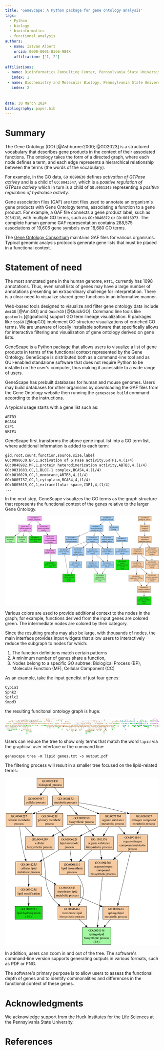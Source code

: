 ```yaml
---
title: 'GeneScape: A Python package for gene ontology analysis'
tags:
  - Python
  - biology
  - bioinformatics
  - functional analysis
authors:
  - name: Istvan Albert
    orcid: 0000-0001-8366-984X
    affiliation: ["1, 2"] 

affiliations:
 - name: Bioinformatics Consulting Center, Pennsylvania State University, USA
   index: 1
 - name: Biochemistry and Molecular Biology, Pennsylvania State University, USA
   index: 2
   

date: 30 March 2024
bibliography: paper.bib
---
```


# Summary

The Gene Ontology (GO)  [@Ashburner2000; @GO2023] is a structured vocabulary that describes gene products in the context of their associated functions. The ontology takes the form of a directed graph, where each node defines a term, and each edge represents a hierarchical relationship between the terms (the words of the vocabulary).

For example, in the GO data, `GO:0090630` defines *activation of GTPase activity* and is a child of `GO:0043547`, which is a *positive regulation of GTPase activity* which in turn is a child of `GO:0051345` representing a *positive regulation of hydrolase activity*. 

Gene association files (GAF) are text files used to annotate an organism's gene products with Gene Ontology terms, associating a function to a gene product. For example, a GAF file connects a gene product label, such as `ZC3H11B`, with multiple GO terms, such as `GO:0046872` or `GO:0016973`. The complete human genome GAF representation contains 288,575 associations of 19,606 gene symbols over 18,680 GO terms.

The [Gene Ontology Consortium][GO] maintains GAF files for various organisms. Typical genomic analysis protocols generate gene lists that must be placed in a functional context. 

[GO]: https://geneontology.org/

# Statement of need

The most annotated gene in the human genome, `HTT1`, currently has 1098 annotations. Thus, even small lists of genes may have a large number of annotations presenting an extraordinary challenge for interpretation. There is a clear need to visualize shared gene functions in an informative manner. 

Web-based tools designed to visualize and filter gene ontology data include `AmiGO` [@AmiGO] and `QuickGO` [@QuickGO]. Command line tools like `goatools` [@goatools] support GO term lineage visualization. R packages like `topGO` [@topGO] implement GO structure visualizations of enriched GO terms. We are unaware of locally installable software that specifically allows for interactive filtering and visualization of gene ontology derived on gene lists.

GeneScape is a Python package that allows users to visualize a list of gene products in terms of the functional context represented by the Gene Ontology. GeneScape is distributed both as a command-line tool and as GUI-enabled standalone software that does not require Python to be installed on the user's computer, thus making it accessible to a wide range of users.

GeneScape has prebuilt databases for human and mouse genomes. Users may build databases for other organisms by downloading the GAF files from the Gene Ontology website then running the `genescape build` command according to the instructions.

[genescape]: https://github.com/ialbert/genescape-central

A typical usage starts with a gene list such as: 

```
ABTB3 
BCAS4
C3P1
GRTP1
```

GeneScape first transforms the above gene input list into a GO term list, where additional information is added to each term:

```
gid,root,count,function,source,size,label
GO:0090630,BP,1,activation of GTPase activity,GRTP1,4,(1/4)
GO:0046982,MF,1,protein heterodimerization activity,ABTB3,4,(1/4)
GO:0031083,CC,1,BLOC-1 complex,BCAS4,4,(1/4)
GO:0016020,CC,1,membrane,ABTB3,4,(1/4)
GO:0005737,CC,1,cytoplasm,BCAS4,4,(1/4)
GO:0005615,CC,1,extracellular space,C3P1,4,(1/4)
...
```

In the next step, GeneScape visualizes the GO terms as the graph structure that represents the functional context of the genes relative to the larger Gene Ontology.

![GeneScape subgraph for a gene list \label{fig:interface}](images/genescape-output1.png)

Various colors are used to provide additional context to the nodes in the graph; for example, functions derived from the input genes are colored green. The intermediate nodes are colored by their category. 

Since the resulting graphs may also be large, with thousands of nodes, the main interface provides input widgets that allow users to interactively 
reduce the subgraph to nodes for which:

1. The function definitions match certain patterns
2. A minimum number of genes share a function, 
3. Nodes belong to a specific GO subtree: Biological Process (BP), Molecular Function (MF), Cellular Component (CC)

As an example, take the input genelist of just four genes:

```
Cyp1a1
Sphk2
Sptlc2
Smpd3
```

the resulting funcitonal ontology graph is huge:

![GeneScape subgraph for a gene list \label{fig:interface}](images/genescape-output2.png)

Users can reduce the tree to show only terms that match the word `lipid` via the graphical user interface or the command line:

```console
genescape tree -m lipid genes.txt -o output.pdf
```

The filtering process will result in a smaller tree focused on the lipid-related terms:

![GeneScape subgraph for a gene list \label{fig:interface}](images/genescape-output3.png)

In addition, users can zoom in and out of the tree. The software's command-line version supports generating outputs in various formats, such as PDF or PNG. 

The software's primary purpose is to allow users to assess the functional depth of genes and to identify commonalities and differences in the functional context of these genes.

# Acknowledgments

We acknowledge support from the Huck Institutes for the Life Sciences at the Pennsylvania State University.

# References
